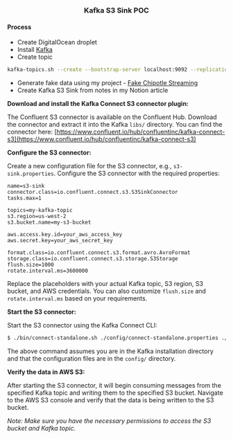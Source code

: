 <h3 align="center">Kafka S3 Sink POC</h3>

#### Process

* Create DigitalOcean droplet
* Install [Kafka](https://tecadmin.net/how-to-install-apache-kafka-on-ubuntu-22-04/)
* Create topic

```bash
kafka-topics.sh --create --bootstrap-server localhost:9092 --replication-factor 1 --partition 1 --topic orders
```

* Generate fake data using my project - [Fake Chipotle Streaming](https://github.com/kadekillary/fake-chipotle-streaming)
* Create Kafka S3 Sink from notes in my Notion article

**Download and install the Kafka Connect S3 connector plugin:**

The Confluent S3 connector is available on the Confluent Hub. Download the connector and extract it into the Kafka `libs/` directory. You can find the connector here: [https://www.confluent.io/hub/confluentinc/kafka-connect-s3](https://www.confluent.io/hub/confluentinc/kafka-connect-s3)

**Configure the S3 connector:**

Create a new configuration file for the S3 connector, e.g., `s3-sink.properties`. Configure the S3 connector with the required properties:

```
name=s3-sink
connector.class=io.confluent.connect.s3.S3SinkConnector
tasks.max=1

topics=my-kafka-topic
s3.region=us-west-2
s3.bucket.name=my-s3-bucket

aws.access.key.id=your_aws_access_key
aws.secret.key=your_aws_secret_key

format.class=io.confluent.connect.s3.format.avro.AvroFormat
storage.class=io.confluent.connect.s3.storage.S3Storage
flush.size=1000
rotate.interval.ms=3600000
```

Replace the placeholders with your actual Kafka topic, S3 region, S3 bucket, and AWS credentials. You can also customize `flush.size` and `rotate.interval.ms` based on your requirements.

**Start the S3 connector:**

Start the S3 connector using the Kafka Connect CLI:

```bash
$ ./bin/connect-standalone.sh ./config/connect-standalone.properties ./config/s3-sink.properties
```

The above command assumes you are in the Kafka installation directory and that the configuration files are in the `config/` directory.

**Verify the data in AWS S3:**

After starting the S3 connector, it will begin consuming messages from the specified Kafka topic and writing them to the specified S3 bucket. Navigate to the AWS S3 console and verify that the data is being written to the S3 bucket.

*Note: Make sure you have the necessary permissions to access the S3 bucket and Kafka topic.*
